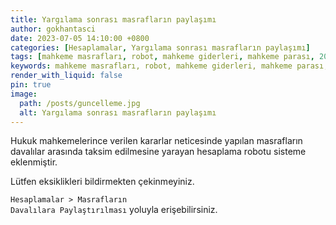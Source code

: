 ```yaml
---
title: Yargılama sonrası masrafların paylaşımı
author: gokhantasci
date: 2023-07-05 14:10:00 +0800
categories: [Hesaplamalar, Yargılama sonrası masrafların paylaşımı]
tags: [mahkeme masrafları, robot, mahkeme giderleri, mahkeme parası, 2023, adliyeci]
keywords: mahkeme masrafları, robot, mahkeme giderleri, mahkeme parası, 2023, adliyeci
render_with_liquid: false
pin: true
image:
  path: /posts/guncelleme.jpg
  alt: Yargılama sonrası masrafların paylaşımı
---
```


Hukuk mahkemelerince verilen kararlar neticesinde yapılan masrafların davalılar arasında taksim edilmesine yarayan hesaplama robotu sisteme eklenmiştir.

Lütfen eksiklikleri bildirmekten çekinmeyiniz.

<code class="highlighter-rouge">Hesaplamalar > Masrafların Davalılara Paylaştırılması</code> yoluyla erişebilirsiniz.